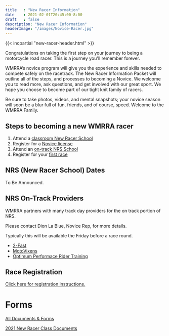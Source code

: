 ```yaml
---
title   : "New Racer Information"
date    : 2021-02-01T20:45:00-8:00
draft   : false
description: "New Racer Information"
headerImage: "/images/Novice-Racer.jpg"
---
```


{{< incpartial "new-racer-header.html" >}}

Congratulations on taking the first step on your journey to being a motorcycle
road racer. This is a journey you'll remember forever.

WMRRA’s novice program will give you the experience and skills needed to compete
safely on the racetrack. The New Racer Information Packet will outline all of
the steps, and processes to becoming a Novice. We welcome you to read more,
ask questions, and get involved with our great sport. We hope you choose to
become part of our tight knit family of racers.

Be sure to take photos, videos, and mental snapshots; your novice season
will soon be a blur full of fun, friends, and of course, speed.
Welcome to the WMRRA Family.



## Steps to becoming a new WMRRA racer

1. Attend a [classroom New Racer School](#nrs-new-racer-school-dates)
1. Register for a [Novice license](/race/register)
1. Attend an [on-track NRS School](#nrs-on-track-providers)
1. Register for your [first race](/race/register)


## NRS (New Racer School) Dates

To Be Announced.

## NRS On-Track Providers
WMRRA partners with many track day providers for the on track portion of NRS.

Please contact Dion La Blue, Novice Rep, for more details.

Typically this will be available the Friday before a race round.

- [2-Fast](https://2-fast.org/)
- [MotoVixens](https://motovixens.com/)
- [Optimum Performace Rider Training](https://optimum-performance.org/)


## Race Registration
[Click here for registration instructions.](/race/register)

# Forms
[All Documents & Forms](/resources/documents-and-forms)

[2021 New Racer Class Documents](https://drive.google.com/drive/folders/1Hs4HVXwj8818XKt0wttb_QKQtjhsuqvQ)